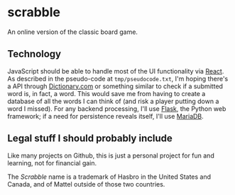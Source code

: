 # scrabble
An online version of the classic board game.

## Technology

JavaScript should be able to handle most of the UI functionality via [React](https://reactjs.org/). As described in the pseudo-code at `tmp/pseudocode.txt`, I'm hoping there's a API through [Dictionary.com](http://www.dictionary.com) or something similar to check if a submitted word is, in fact, a word. This would save me from having to create a database of all the words I can think of (and risk a player putting down a word I missed). For any backend processing, I'll use [Flask](https://github.com/pallets/flask), the Python web framework; if a need for persistence reveals itself, I'll use [MariaDB](https://mariadb.org/).

## Legal stuff I should probably include

Like many projects on Github, this is just a personal project for fun and learning, not for financial gain. 

The _Scrabble_ name is a trademark of Hasbro in the United States and Canada, and of Mattel outside of those two countries.